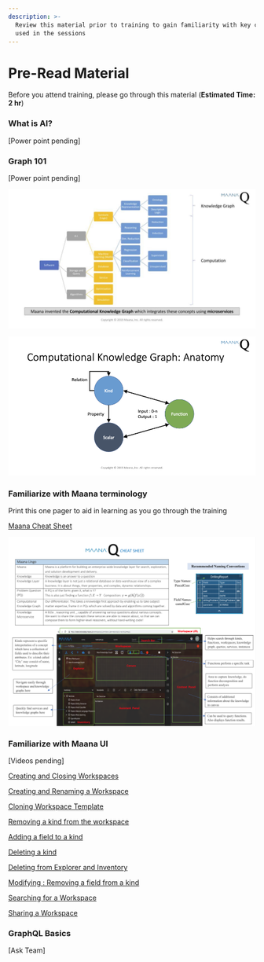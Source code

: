 ```yaml
---
description: >-
  Review this material prior to training to gain familiarity with key concepts
  used in the sessions
---
```


# Pre-Read Material

Before you attend training, please go through this material \(**Estimated Time: 2 hr**\)

### What is AI?

\[Power point pending\]

### Graph 101

\[Power point pending\]

![](../.gitbook/assets/image%20%2891%29.png)

![](../.gitbook/assets/image%20%28100%29.png)

### Familiarize with Maana terminology

Print this one pager to aid in learning as you go through the training

[Maana Cheat Sheet](https://maanainc.app.box.com/file/553860131062)

![](../.gitbook/assets/screen-shot-2019-11-07-at-2.54.49-pm.png)

### Familiarize with Maana UI

\[Videos pending\]

[Creating and Closing Workspaces](https://maanaimages.blob.core.windows.net/maana-q-documentation/QTraining_videos/UI%20Navigation%20Tips/Creating%20and%20Closing%20Workspaces.mov)

[Creating and Renaming a Workspace](https://maanaimages.blob.core.windows.net/maana-q-documentation/QTraining_videos/UI%20Navigation%20Tips/Creating%20and%20Renaming%20a%20Workspace.mov)

[Cloning Workspace Template](https://maanaimages.blob.core.windows.net/maana-q-documentation/QTraining_videos/UI%20Navigation%20Tips/Cloning%20Workspace%20Template.mov)

[Removing a kind from the workspace](https://maanaimages.blob.core.windows.net/maana-q-documentation/QTraining_videos/UI%20Navigation%20Tips/%20Removing%20a%20kind%20from%20the%20workspace.mov)

[Adding a field to a kind](https://maanaimages.blob.core.windows.net/maana-q-documentation/QTraining_videos/UI%20Navigation%20Tips/Adding%20a%20field%20to%20a%20kind.mov)

[Deleting a kind](https://maanaimages.blob.core.windows.net/maana-q-documentation/QTraining_videos/UI%20Navigation%20Tips/Deleting%20a%20kind.mov)

[Deleting from Explorer and Inventory](https://maanaimages.blob.core.windows.net/maana-q-documentation/QTraining_videos/UI%20Navigation%20Tips/Deleting%20from%20Explorer%20and%20Inventory.mov)

[Modifying : Removing a field from a kind](https://maanaimages.blob.core.windows.net/maana-q-documentation/QTraining_videos/UI%20Navigation%20Tips/Modifying%20%3A%20Removing%20a%20field%20from%20a%20kind.mov)

[Searching for a Workspace](https://maanaimages.blob.core.windows.net/maana-q-documentation/QTraining_videos/UI%20Navigation%20Tips/Searching%20for%20a%20Workspace.mov)

[Sharing a Workspace](https://maanaimages.blob.core.windows.net/maana-q-documentation/QTraining_videos/UI%20Navigation%20Tips/Sharing%20a%20Workspace.mov)

### GraphQL Basics

\[Ask Team\]

